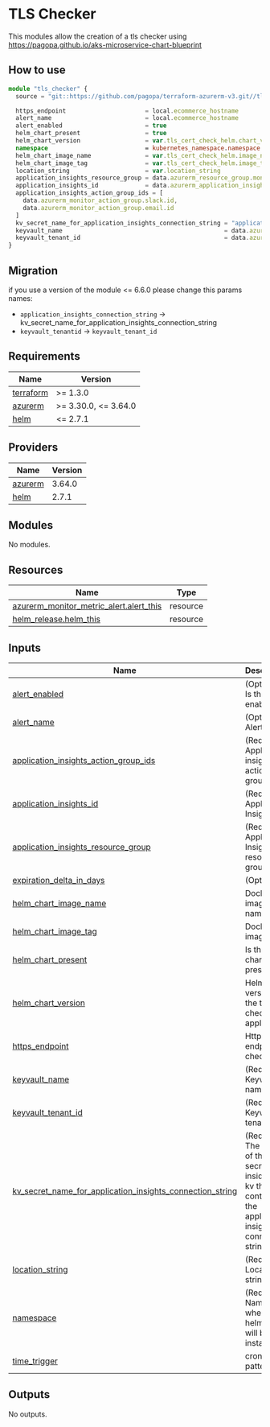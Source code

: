 # TLS Checker

This modules allow the creation of a tls checker using <https://pagopa.github.io/aks-microservice-chart-blueprint>

## How to use

```ts
module "tls_checker" {
  source = "git::https://github.com/pagopa/terraform-azurerm-v3.git//tls_checker?ref=tls_cheker_improve_docs"

  https_endpoint                      = local.ecommerce_hostname
  alert_name                          = local.ecommerce_hostname
  alert_enabled                       = true
  helm_chart_present                  = true
  helm_chart_version                  = var.tls_cert_check_helm.chart_version
  namespace                           = kubernetes_namespace.namespace.metadata[0].name
  helm_chart_image_name               = var.tls_cert_check_helm.image_name
  helm_chart_image_tag                = var.tls_cert_check_helm.image_tag
  location_string                     = var.location_string
  application_insights_resource_group = data.azurerm_resource_group.monitor_rg.name
  application_insights_id             = data.azurerm_application_insights.application_insights.id
  application_insights_action_group_ids = [
    data.azurerm_monitor_action_group.slack.id,
    data.azurerm_monitor_action_group.email.id
  ]
  kv_secret_name_for_application_insights_connection_string = "applicationinsights-connection-string"
  keyvault_name                                             = data.azurerm_key_vault.kv.name
  keyvault_tenant_id                                        = data.azurerm_client_config.current.tenant_id
}

```

## Migration

if you use a version of the module <= 6.6.0 please change this params names:

* `application_insights_connection_string` -> kv_secret_name_for_application_insights_connection_string
* `keyvault_tenantid` -> `keyvault_tenant_id`


<!-- markdownlint-disable -->
<!-- BEGINNING OF PRE-COMMIT-TERRAFORM DOCS HOOK -->
## Requirements

| Name | Version |
|------|---------|
| <a name="requirement_terraform"></a> [terraform](#requirement\_terraform) | >= 1.3.0 |
| <a name="requirement_azurerm"></a> [azurerm](#requirement\_azurerm) | >= 3.30.0, <= 3.64.0 |
| <a name="requirement_helm"></a> [helm](#requirement\_helm) | <= 2.7.1 |

## Providers

| Name | Version |
|------|---------|
| <a name="provider_azurerm"></a> [azurerm](#provider\_azurerm) | 3.64.0 |
| <a name="provider_helm"></a> [helm](#provider\_helm) | 2.7.1 |

## Modules

No modules.

## Resources

| Name | Type |
|------|------|
| [azurerm_monitor_metric_alert.alert_this](https://registry.terraform.io/providers/hashicorp/azurerm/latest/docs/resources/monitor_metric_alert) | resource |
| [helm_release.helm_this](https://registry.terraform.io/providers/hashicorp/helm/latest/docs/resources/release) | resource |

## Inputs

| Name | Description | Type | Default | Required |
|------|-------------|------|---------|:--------:|
| <a name="input_alert_enabled"></a> [alert\_enabled](#input\_alert\_enabled) | (Optional) Is this alert enabled? | `bool` | `true` | no |
| <a name="input_alert_name"></a> [alert\_name](#input\_alert\_name) | (Optional) Alert name | `string` | `null` | no |
| <a name="input_application_insights_action_group_ids"></a> [application\_insights\_action\_group\_ids](#input\_application\_insights\_action\_group\_ids) | (Required) Application insights action group ids | `list(string)` | n/a | yes |
| <a name="input_application_insights_id"></a> [application\_insights\_id](#input\_application\_insights\_id) | (Required) Application Insights id | `string` | n/a | yes |
| <a name="input_application_insights_resource_group"></a> [application\_insights\_resource\_group](#input\_application\_insights\_resource\_group) | (Required) Application Insights resource group | `string` | n/a | yes |
| <a name="input_expiration_delta_in_days"></a> [expiration\_delta\_in\_days](#input\_expiration\_delta\_in\_days) | (Optional) | `string` | `"7"` | no |
| <a name="input_helm_chart_image_name"></a> [helm\_chart\_image\_name](#input\_helm\_chart\_image\_name) | Docker image name | `string` | n/a | yes |
| <a name="input_helm_chart_image_tag"></a> [helm\_chart\_image\_tag](#input\_helm\_chart\_image\_tag) | Docker image tag | `string` | n/a | yes |
| <a name="input_helm_chart_present"></a> [helm\_chart\_present](#input\_helm\_chart\_present) | Is this helm chart present? | `bool` | `true` | no |
| <a name="input_helm_chart_version"></a> [helm\_chart\_version](#input\_helm\_chart\_version) | Helm chart version for the tls checker application | `string` | n/a | yes |
| <a name="input_https_endpoint"></a> [https\_endpoint](#input\_https\_endpoint) | Https endpoint to check | `string` | n/a | yes |
| <a name="input_keyvault_name"></a> [keyvault\_name](#input\_keyvault\_name) | (Required) Keyvault name | `string` | n/a | yes |
| <a name="input_keyvault_tenant_id"></a> [keyvault\_tenant\_id](#input\_keyvault\_tenant\_id) | (Required) Keyvault tenant id | `string` | n/a | yes |
| <a name="input_kv_secret_name_for_application_insights_connection_string"></a> [kv\_secret\_name\_for\_application\_insights\_connection\_string](#input\_kv\_secret\_name\_for\_application\_insights\_connection\_string) | (Required) The name of the secret inside the kv that contains the application insights connection string | `string` | n/a | yes |
| <a name="input_location_string"></a> [location\_string](#input\_location\_string) | (Required) Location string | `string` | n/a | yes |
| <a name="input_namespace"></a> [namespace](#input\_namespace) | (Required) Namespace where the helm chart will be installed | `string` | n/a | yes |
| <a name="input_time_trigger"></a> [time\_trigger](#input\_time\_trigger) | cron trigger pattern | `string` | `"*/1 * * * *"` | no |

## Outputs

No outputs.
<!-- END OF PRE-COMMIT-TERRAFORM DOCS HOOK -->
